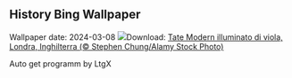 ## History Bing Wallpaper
Wallpaper date: 2024-03-08
![](https://www.bing.com/th?id=OHR.TateLightUp_IT-IT9961329902_UHD.jpg&w=1000)Download: [Tate Modern illuminato di viola, Londra, Inghilterra (© Stephen Chung/Alamy Stock Photo)](https://www.bing.com/th?id=OHR.TateLightUp_IT-IT9961329902_UHD.jpg)

Auto get programm by LtgX
